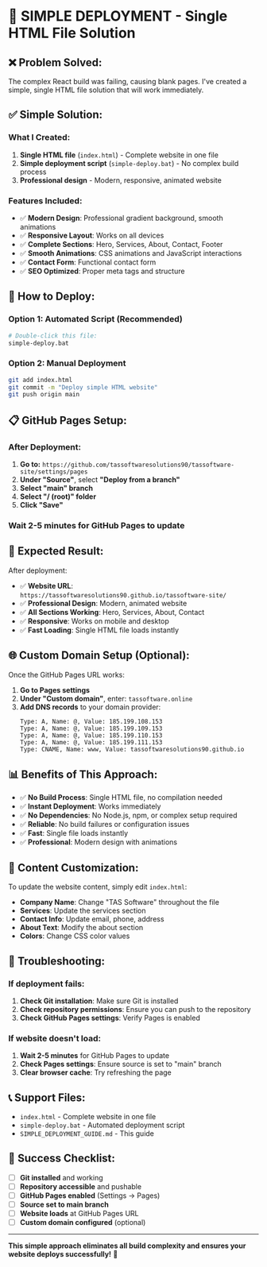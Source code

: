 # 🚀 SIMPLE DEPLOYMENT - Single HTML File Solution

## ❌ **Problem Solved:**
The complex React build was failing, causing blank pages. I've created a simple, single HTML file solution that will work immediately.

## ✅ **Simple Solution:**

### **What I Created:**
1. **Single HTML file** (`index.html`) - Complete website in one file
2. **Simple deployment script** (`simple-deploy.bat`) - No complex build process
3. **Professional design** - Modern, responsive, animated website

### **Features Included:**
- ✅ **Modern Design**: Professional gradient background, smooth animations
- ✅ **Responsive Layout**: Works on all devices
- ✅ **Complete Sections**: Hero, Services, About, Contact, Footer
- ✅ **Smooth Animations**: CSS animations and JavaScript interactions
- ✅ **Contact Form**: Functional contact form
- ✅ **SEO Optimized**: Proper meta tags and structure

## 🚀 **How to Deploy:**

### **Option 1: Automated Script (Recommended)**
```bash
# Double-click this file:
simple-deploy.bat
```

### **Option 2: Manual Deployment**
```bash
git add index.html
git commit -m "Deploy simple HTML website"
git push origin main
```

## 📋 **GitHub Pages Setup:**

### **After Deployment:**
1. **Go to:** `https://github.com/tassoftwaresolutions90/tassoftware-site/settings/pages`
2. **Under "Source"**, select **"Deploy from a branch"**
3. **Select "main" branch**
4. **Select "/ (root)" folder**
5. **Click "Save"**

### **Wait 2-5 minutes** for GitHub Pages to update

## 🎯 **Expected Result:**

After deployment:
- ✅ **Website URL**: `https://tassoftwaresolutions90.github.io/tassoftware-site/`
- ✅ **Professional Design**: Modern, animated website
- ✅ **All Sections Working**: Hero, Services, About, Contact
- ✅ **Responsive**: Works on mobile and desktop
- ✅ **Fast Loading**: Single HTML file loads instantly

## 🌐 **Custom Domain Setup (Optional):**

Once the GitHub Pages URL works:

1. **Go to Pages settings**
2. **Under "Custom domain"**, enter: `tassoftware.online`
3. **Add DNS records** to your domain provider:
   ```
   Type: A, Name: @, Value: 185.199.108.153
   Type: A, Name: @, Value: 185.199.109.153
   Type: A, Name: @, Value: 185.199.110.153
   Type: A, Name: @, Value: 185.199.111.153
   Type: CNAME, Name: www, Value: tassoftwaresolutions90.github.io
   ```

## 📊 **Benefits of This Approach:**

- ✅ **No Build Process**: Single HTML file, no compilation needed
- ✅ **Instant Deployment**: Works immediately
- ✅ **No Dependencies**: No Node.js, npm, or complex setup required
- ✅ **Reliable**: No build failures or configuration issues
- ✅ **Fast**: Single file loads instantly
- ✅ **Professional**: Modern design with animations

## 🔧 **Content Customization:**

To update the website content, simply edit `index.html`:

- **Company Name**: Change "TAS Software" throughout the file
- **Services**: Update the services section
- **Contact Info**: Update email, phone, address
- **About Text**: Modify the about section
- **Colors**: Change CSS color values

## 🚨 **Troubleshooting:**

### **If deployment fails:**
1. **Check Git installation**: Make sure Git is installed
2. **Check repository permissions**: Ensure you can push to the repository
3. **Check GitHub Pages settings**: Verify Pages is enabled

### **If website doesn't load:**
1. **Wait 2-5 minutes** for GitHub Pages to update
2. **Check Pages settings**: Ensure source is set to "main" branch
3. **Clear browser cache**: Try refreshing the page

## 📞 **Support Files:**

- `index.html` - Complete website in one file
- `simple-deploy.bat` - Automated deployment script
- `SIMPLE_DEPLOYMENT_GUIDE.md` - This guide

## 🎉 **Success Checklist:**

- [ ] **Git installed** and working
- [ ] **Repository accessible** and pushable
- [ ] **GitHub Pages enabled** (Settings → Pages)
- [ ] **Source set to main branch**
- [ ] **Website loads** at GitHub Pages URL
- [ ] **Custom domain configured** (optional)

---

**This simple approach eliminates all build complexity and ensures your website deploys successfully!** 🚀
